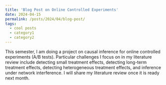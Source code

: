 ```yaml
---
title: 'Blog Post on Online Controlled Experiments'
date: 2024-04-15
permalink: /posts/2024/04/blog-post/
tags:
  - cool posts
  - category1
  - category2
---
```


This semester, I am doing a project on causal inference for online controlled experiments (A/B tests). Particular challenges I focus on in my literature review include detecting small treatment effects, detecting long-term treatment effects, detecting heterogeneous treatment effects, and inference under network interference. I will share my literature review once it is ready next month.

<!---
Headings are cool
======

You can have many headings
======

Aren't headings cool?
------
-->
